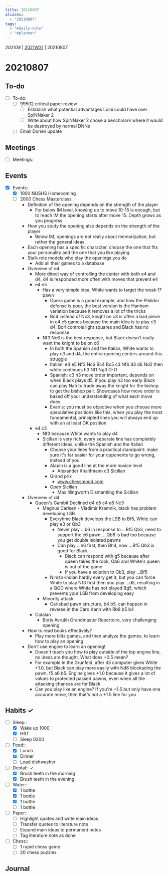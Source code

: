 ```yaml
---
title: 20210807
aliases:
  - "20210807"
tags:
  - "#daily-note"
  - "#planner"
---
```


*202108* | [2021W31](1-Weekly-Notes/2021W31.md) | 20210807

# 20210807

## To-do

* [ ] To-do:
  * [ ] 99502 critical paper review
    * [ ] Establish what potential advantages Loihi could have over SpiNNaker 2
    * [ ] Write about how SpiNNaker 2 chose a benchmark where it would be destroyed by normal DNNs
  * [ ] Email Dorien update

## Meetings

* [ ] Meetings:

## Events

* [x] Events:
  * [x] 1000 NUSHS Homecoming
  * [ ] 2000 Chess Masterclass
    * Definition of the opening depends on the strength of the player
      * For below IM level, knowing up to move 10-15 is enough, but to reach IM the opening starts after move 15. Depth grows as you progress
    * How you study the opening also depends on the strength of the player
      * Below IM, openings are not really about memorization, but rather the general ideas
    * Each opening has a specific character, choose the one that fits your personality and the one that you like playing
    * Stalk role models who play the openings you do
      * Add all their games to a database
    * Overview of e4
      * More direct way of controlling the center with both e4 and d4, d4 is responded more often with moves that prevent e4
      * e4 e5
        * Has a very simple idea, White wants to target the weak f7 pawn
          * Opera game is a good example, and how the Philidor defense is poor, the best version is the Hanham variation because it removes a lot of the tricks
          * Bc4 instead of Nc3, knight on c3 is often a bad piece in e4 e5 games because the main idea is to play c3 d4, Bc4 controls light squares and Black has no response
        * Nf3 Nc6 is the best response, but Black doesn't really want the knight to be on c6
          * In both the Spanish and the Italian, White wants to play c3 and d4, the entire opening centers around this struggle
          * Italian: e4 e5 Nf3 Nc6 Bc4 Bc5 c3 Nf6 d3 d6 Nd2 then white continues h3 Nf1 Ng3 O-O 
          * Spanish: c3 h3 move order important, depends on when Black plays d5, if you play h3 too early Black can play Na5 to trade away the knight for the bishop to get the bishop pair. Showcases how move order is based off your understanding of what each move does
          * Evan's: you must be objective when you choose more speculative positions like this, when you play the most fundamental, principled lines you will always end up with an at least OK position
      * e4 c5
        * Nf3 because White wants to play d4
        * Sicilian is very rich, every separate line has completely different ideas, unlike the Spanish and the Italian
          * Choose your lines from a practical standpoint: make sure it's far easier for your opponents to go wrong, instead of you
          * Alapin is a good line at the more novice level
            * Alexander Khalifmann c3 Sicilian
          * Grand prix
            * www.chessmood.com
          * Open Sicilian
            * Max Illingworth Dismantling the Sicilian
    * Overview of d4
      * Queen's Gambit Declined d4 d5 c4 e6 Nc3
        * Magnus Carlsen - Vladimir Kramnik, black has problem developing LSB
          * Everytime Black develops the LSB to Bf5, White can play e3 or Qb3
            * Never play ...b6 in response to ...Bf5 Qb3, need to support the c6 pawn, ...Qb6 is bad too because you get double isolated pawns
            * Can play ...h6 first, then Bh4, now ...Bf5 Qb3 is good for Black
              * Black can respond with g5 because after queen takes the rook, Qb6 and White's queen is out of the game
              * If you have a solution to Qb3, play ...Bf5
          * Nimzo-indian hardly every get it, but you can force White to play Nf3 first then you play ...d5, resulting in a QGD where White has not played Bg5, which prevents your LSB from developing easy
        * Minority attack
          * Carlsbad pawn structure, b4 b5, can happen in reverse in the Caro Kann with Rb8 b5 b4
      * Catalan
        * Boris Avrukh Grandmaster Repertoire, very challenging opening
    * How to read books effectively?
      * Play more blitz games, and then analyze the games, to learn how to play an opening
    * Don't use engine to learn an opening!
      * Doesn't teach you how to play outside of the top engine line, no ideas are thought. What does +0.5 mean?
      * For example in the Grunfeld, after d5 computer gives White +1.0, but Black can play more easily with Nd6 blockading the pawn, f5 a6 b5. Engine gives +1.0 because it gives a lot of values to protected passed pawns, even when all the attacking chances are for Black
      * Can you play like an engine? If you're +1.5 but only have one accurate move, then that's not a +1.5 line for you

## Habits ✓

* [ ] Sleep:: 
  * [x] Wake up 1000
  * [x] HRT
  * [ ] Sleep 0200
* [ ] Food:: 
  * [x] Lunch
  * [x] Dinner
  * [ ] Load dishwasher
* [ ] Dental:: ✓
  * [x] Brush teeth in the morning
  * [x] Brush teeth in the evening
* [ ] Water:: 
  * [x] 1 bottle
  * [x] 1 bottle
  * [x] 1 bottle
  * [ ] 1 bottle
* [ ] Paper:: 
  * [ ] Highlight quotes and write main ideas
  * [ ] Transfer quotes to literature note
  * [ ] Expand main ideas to permanent notes
  * [ ] Tag literature note as done
* [ ] Chess:: 
  * [ ] 1 rapid chess game
  * [ ] 20 chess puzzles

## Journal
